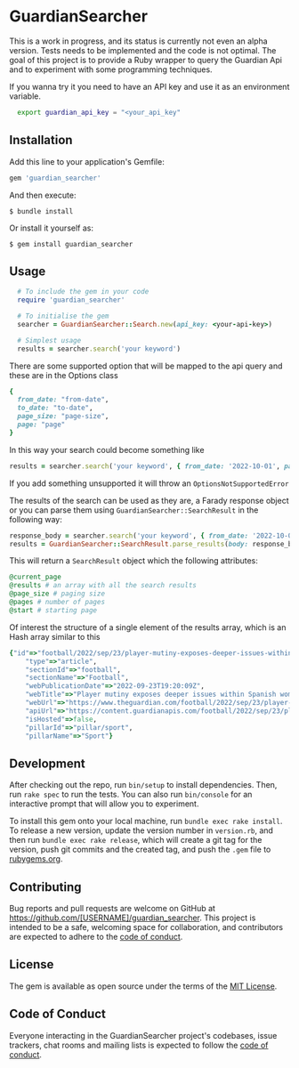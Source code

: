 # GuardianSearcher

This is a work in progress, and its status is currently not even an alpha version. Tests needs to be implemented and the code is not optimal.
The goal of this project is to provide a Ruby wrapper to query the Guardian Api and to experiment with some programming techniques.

If you wanna try it you need to have an API key and use it as an environment variable.

```bash
  export guardian_api_key = "<your_api_key"
```
## Installation

Add this line to your application's Gemfile:

```ruby
gem 'guardian_searcher'
```

And then execute:

    $ bundle install

Or install it yourself as:

    $ gem install guardian_searcher

## Usage

```ruby
  # To include the gem in your code
  require 'guardian_searcher'

  # To initialise the gem
  searcher = GuardianSearcher::Search.new(api_key: <your-api-key>)

  # Simplest usage
  results = searcher.search('your keyword') 
```

There are some supported option that will be mapped to the api query and these are in the Options
class

```ruby
{
  from_date: "from-date",
  to_date: "to-date",
  page_size: "page-size",
  page: "page"
}
```

In this way your search could become something like

```ruby
results = searcher.search('your keyword', { from_date: '2022-10-01', page_size: 10 })
```

If you add something unsupported it will throw an `OptionsNotSupportedError`

The results of the search can be used as they are, a Farady response object or you can parse them using `GuardianSearcher::SearchResult` in the following way:

```ruby
response_body = searcher.search('your keyword', { from_date: '2022-10-01', page_size: 10 }).body
results = GuardianSearcher::SearchResult.parse_results(body: response_body)
```
This will return a `SearchResult` object which the following attributes:

```ruby
@current_page
@results # an array with all the search results
@page_size # paging size
@pages # number of pages
@start # starting page
```

Of interest the structure of a single element of the results array, which is an Hash array similar to this

```ruby
{"id"=>"football/2022/sep/23/player-mutiny-exposes-deeper-issues-within-spanish-womens-football",
    "type"=>"article",
    "sectionId"=>"football",
    "sectionName"=>"Football",
    "webPublicationDate"=>"2022-09-23T19:20:09Z",
    "webTitle"=>"Player mutiny exposes deeper issues within Spanish women’s football | Sid Lowe",
    "webUrl"=>"https://www.theguardian.com/football/2022/sep/23/player-mutiny-exposes-deeper-issues-within-spanish-womens-football",
    "apiUrl"=>"https://content.guardianapis.com/football/2022/sep/23/player-mutiny-exposes-deeper-issues-within-spanish-womens-football",
    "isHosted"=>false,
    "pillarId"=>"pillar/sport",
    "pillarName"=>"Sport"}
```

## Development

After checking out the repo, run `bin/setup` to install dependencies. Then, run `rake spec` to run the tests. You can also run `bin/console` for an interactive prompt that will allow you to experiment.

To install this gem onto your local machine, run `bundle exec rake install`. To release a new version, update the version number in `version.rb`, and then run `bundle exec rake release`, which will create a git tag for the version, push git commits and the created tag, and push the `.gem` file to [rubygems.org](https://rubygems.org).

## Contributing

Bug reports and pull requests are welcome on GitHub at https://github.com/[USERNAME]/guardian_searcher. This project is intended to be a safe, welcoming space for collaboration, and contributors are expected to adhere to the [code of conduct](https://github.com/[USERNAME]/guardian_searcher/blob/master/CODE_OF_CONDUCT.md).

## License

The gem is available as open source under the terms of the [MIT License](https://opensource.org/licenses/MIT).

## Code of Conduct

Everyone interacting in the GuardianSearcher project's codebases, issue trackers, chat rooms and mailing lists is expected to follow the [code of conduct](https://github.com/[USERNAME]/guardian_searcher/blob/master/CODE_OF_CONDUCT.md).
